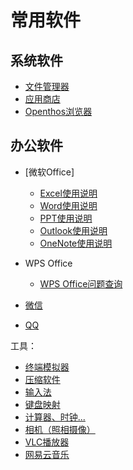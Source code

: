 # 常用软件
## 系统软件     
 - [文件管理器](./soft/文件管理器.md)
 - [应用商店](./soft/AppStore使用说明.md)
 - [Openthos浏览器](./soft/Openthos浏览器.md)

## 办公软件
 - [微软Office]
    - [Excel使用说明](https://support.office.com/zh-cn/excel)  
    - [Word使用说明](https://support.office.com/zh-cn/word)  
    - [PPT使用说明](https://support.office.com/zh-cn/powerpoint)  
    - [Outlook使用说明](https://support.office.com/zh-cn/outlook)  
    - [OneNote使用说明](https://support.office.com/zh-cn/onenote)  

 - WPS Office
    - [WPS Office问题查询](http://wps.udesk.cn/hc)
 - [微信](./soft/微信.md)
 - [QQ](./soft/QQ.md)
     
工具：
     
 - [终端模拟器](./soft/OtoTernminal使用手册.md)
 - [压缩软件](./soft/压缩软件.md)
 - [输入法](./soft/输入法_使用手册.md)
 - [键盘映射](./soft/键盘映射.md)
 - [计算器、时钟...](./soft/计算器、日历、时钟_使用方式.md)
 - [相机（照相摄像）](./soft/相机.md)
 - [VLC播放器](./soft/VLC_使用手册.md)
 - [网易云音乐](https://music.163.com/#/topic?id=18838139)
